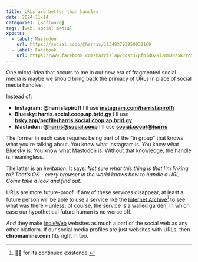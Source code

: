 ```yaml
---
title: URLs are better than handles
date: 2024-11-14
categories: [Software]
tags: [web, social media]
xposts:
  - label: Mastodon
    url: https://social.coop/@harris/113483793950832169
  - label: Facebook
    url: https://www.facebook.com/harrislap/posts/pfbid02Ki2RmUNz5K7rqSKFAGpsGTzSRTk58HHRY172g41kjDoJEYtyhXzjUwnw1GSZmJrGl
---
```


One micro-idea that occurs to me in our new era of fragmented social media is maybe we should bring back the primacy of URLs in place of social media handles.

Instead of:

* **Instagram: @harrislapiroff** I'll use **[instagram.com/harrislapiroff/][]**
* **Bluesky: harris.social.coop.ap.brid.gy** I'll use **[bsky.app/profile/harris.social.coop.ap.brid.gy][]**
* **Mastodon: @harris@social.coop** I'll use **[social.coop/@harris][]**

[instagram.com/harrislapiroff/]: https://instagram.com/harrislapiroff/
[bsky.app/profile/harris.social.coop.ap.brid.gy]: https://bsky.app/profile/harris.social.coop.ap.brid.gy
[social.coop/@harris]: https://social.coop/@harris

The former in each case requires being part of the "in group" that knows what you're talking about. You know what Instagram is. You know what Bluesky is. You know what Mastodon is. Without that knowledge, the handle is meaningless.

The latter is an *invitation*. It says: *Not sure what this thing is that I'm linking to? That's OK – every browser in the world knows how to handle a URL. Come take a look and find out.*

URLs are more future-proof. If any of these services disappear, at least a future person will be able to use a service like the [Internet Archive][][^1] to see what was there – unless, of course, the service is a walled garden, in which case our hypothetical future human is no worse off.

[Internet Archive]: https://archive.org/

[^1]: 🤞🏼 for its continued existence.

*And* they make [IndieWeb](https://indieweb.org/) websites as much a part of the social web as any other platform. If our social media profiles are just websites with URLs, then **chromamine.com** fits right in too.
